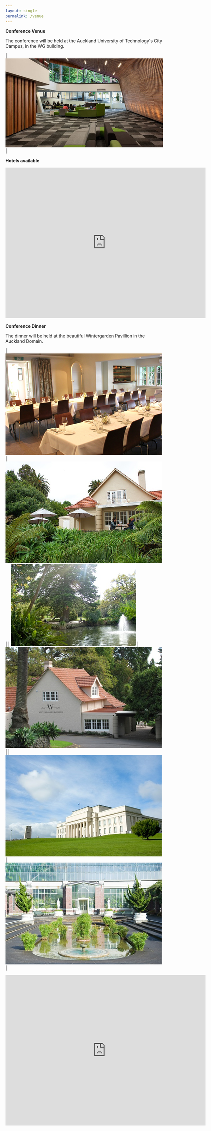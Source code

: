 ```yaml
---
layout: single
permalink: /venue
---
```

**Conference Venue**

The conference will be held at the Auckland University of Technology's City Campus, in the WG building.

| <img src="/assets/images/aut_wg_4-1000x563.jpg"> |

**Hotels available**

<iframe src="https://www.google.com/maps/embed?pb=!1m16!1m12!1m3!1d6385.032167988325!2d174.76557859236252!3d-36.854064009077845!2m3!1f0!2f0!3f0!3m2!1i1024!2i768!4f13.1!2m1!1shotel+near+Auckland+University+of+Technology+-+Business+Faculty%2C+Auckland!5e0!3m2!1sen!2snz!4v1524529683086" width="640" height="480" frameborder="0" style="border:0" allowfullscreen></iframe>

**Conference Dinner**

The dinner will be held at the beautiful Wintergarden Pavillion in the Auckland Domain.

| <img src="/assets/images/wintergarden_07.jpg"> | <img src="/assets/images/wintergarden_08.jpg"> |
| <img src="/assets/images/wintergarden_09.jpg"> | <img src="/assets/images/wintergarden_05.jpg"> |
| <img src="/assets/images/wintergarden_10.jpg"> | <img src="/assets/images/wintergarden_06.jpg"> |

<iframe src="https://www.google.com/maps/embed?pb=!1m28!1m12!1m3!1d6384.8584030009215!2d174.76512997824886!3d-36.85614418512149!2m3!1f0!2f0!3f0!3m2!1i1024!2i768!4f13.1!4m13!3e2!4m5!1s0x6d0d47e463e6c953%3A0xe08f185abdafcdbd!2sAUT+Wellesley+Street+East%2C+Auckland!3m2!1d-36.8532194!2d174.7673188!4m5!1s0x6d0d4872d9d8a513%3A0xe58161d82be9045e!2sWintergarden+Cafe+20+Kiosk+Rd%2C+Parnell%2C+Auckland+1010!3m2!1d-36.859639!2d174.773823!5e0!3m2!1sen!2snz!4v1524435979833" width="640" height="480" frameborder="0" style="border:0" allowfullscreen></iframe>